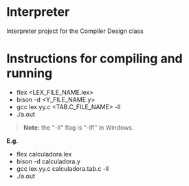 # Interpreter
Interpreter project for the Compiler Design class

# Instructions for compiling and running

- flex <LEX_FILE_NAME.lex>
- bison -d <Y_FILE_NAME.y>
- gcc lex.yy.c <TAB.C_FILE_NAME> -ll
- ./a.out

> **Note:** the "-ll" flag is "-lfl" in Windows.

**E.g.**

- flex calculadora.lex
- bison -d calculadora.y
- gcc lex.yy.c calculadora.tab.c -ll
- ./a.out

